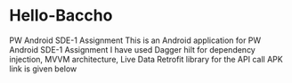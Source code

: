 # Hello-Baccho
PW Android SDE-1 Assignment
This is an Android application for PW Android SDE-1 Assignment
I have used Dagger hilt for dependency injection, MVVM architecture, Live Data
Retrofit library for the API call 
APK link is given below
